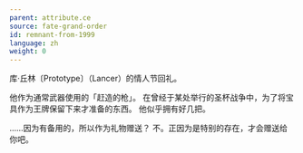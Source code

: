```yaml
---
parent: attribute.ce
source: fate-grand-order
id: remnant-from-1999
language: zh
weight: 0
---
```


库·丘林〔Prototype〕（Lancer）的情人节回礼。

他作为通常武器使用的「赶造的枪」。
在曾经于某处举行的圣杯战争中，为了将宝具作为王牌保留下来才准备的东西。
他似乎拥有好几把。

……因为有备用的，所以作为礼物赠送？
不。正因为是特别的存在，才会赠送给你吧。
